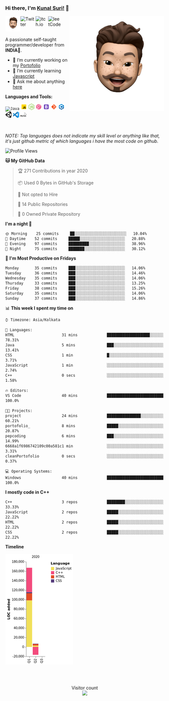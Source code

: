 <!--
**surikunal/surikunal** is a ✨ _special_ ✨ repository because its `README.md` (this file) appears on your GitHub profile.


Here are some ideas to get you started:

- 🔭 I’m currently working on ...
- 🌱 I’m currently learning ...
- 👯 I’m looking to collaborate on ...
- 🤔 I’m looking for help with ...
- 💬 Ask me about ...
- 📫 How to reach me: ...
- 😄 Pronouns: ...
- ⚡ Fun fact: ...
-->
### Hi there, I'm [Kunal Suri!](https://surikunal.github.io/portofolio_test_1/) 👋

<img align="right" width="300px" src="https://github.com/surikunal/surikunal/blob/master/ba602813-0d23-4a78-9f44-469d439282d8.webp">

<a href="https://surikunal.github.io/portofolio_test_1/">
  <img align="left" alt="website" width="48px" src="https://github.com/surikunal/surikunal/blob/master/ba602813-0d23-4a78-9f44-469d439282d8.webp" />
</a>
<a href="https://twitter.com/kunalSu43374790">
  <img align="left" alt="Twitter" width="48px" src="https://pngimg.com/uploads/twitter/twitter_PNG3.png" />
</a>
<a href="https://www.instagram.com/kunalsuri__/?hl=en">
  <img align="left" alt="itch.io" width="40px" src="https://pluspng.com/img-png/instagram-png-instagram-png-logo-1455.png" />
</a>
<a href="https://leetcode.com/surikunal28/">
  <img align="left" alt="leetCode" width="40px" src="https://encrypted-tbn0.gstatic.com/images?q=tbn%3AANd9GcR2KJ34dO3Vp7rp1UHEo4eO8VAFNoHKLI9mrw&usqp=CAU" />
</a>

<br />
<br />
<br />

<p> A passionate self-taught programmer/developer from <b>INDIA</b>💖. </p>

- 🔭 I’m currently working on my [Portofolio](https://surikunal.github.io/portofolio_test_1/)
- 🌱 I’m currently learning [Javascript](https://www.freecodecamp.org/learn/)
- 💬 Ask me about anything [here](https://github.com/surikunal/surikunal/issues)

**Languages and Tools:**

<code><img height="20" src="https://encrypted-tbn0.gstatic.com/images?q=tbn%3AANd9GcQuGQPhcXzjhpoYEY0EYU_UUNB0tBdC7A_Anw&usqp=CAU" title="Java"></code>
<code><img height="20" src="https://raw.githubusercontent.com/smrnjeet222/smrnjeet222/master/assets/javascript.png" title="Javascript"></code>
<code><img height="20" src="https://raw.githubusercontent.com/smrnjeet222/smrnjeet222/master/assets/nodejs.png" title="Nodejs"></code>
<code><img height="20" src="https://raw.githubusercontent.com/smrnjeet222/smrnjeet222/master/assets/sass.png" title="SASS"></code>
<code><img height="20" src="https://raw.githubusercontent.com/smrnjeet222/smrnjeet222/master/assets/bootstrap.png" title="Bootstrap"></code>
<code><img height="20" src="https://raw.githubusercontent.com/smrnjeet222/smrnjeet222/master/assets/git.png" title="Git"></code>
<code><img height="20" src="https://raw.githubusercontent.com/smrnjeet222/smrnjeet222/master/assets/cplusplus.png" title="C++"></code>
<code><img height="20" src="https://raw.githubusercontent.com/smrnjeet222/smrnjeet222/master/assets/unity.svg" title="UnityEngine"></code>
<code><img height="20" src="https://raw.githubusercontent.com/smrnjeet222/smrnjeet222/master/assets/vscode.png" title="VsCode"></code>
<code><img height="20" src="https://raw.githubusercontent.com/smrnjeet222/smrnjeet222/master/assets/mysql.svg" title="Databases"></code>

<br />

_NOTE: Top languages does not indicate my skill level or anything like that, it's just github metric of which languages i have the most code on github._

<!--<a href="https://gitstats.me/surikunal">Here is my full git stats history</a>-->
<a href="https://gitstats.me/surikunal">
<!--   <img align="center" src="https://github-readme-stats.vercel.app/api/top-langs/?username=surikunal&count_private=true&theme=default&title_color=11ab3a&hide=HLSL,html" />
</a> -->
<a href="https://gitstats.me/surikunal">
<!--   <img align="center" src="https://github-readme-stats.vercel.app/api?username=surikunal&show_icons=true&count_private=true&theme=default&title_color=11ab3a&line_height=26" alt="kunal's github stats" /> -->
</a>

<!--START_SECTION:waka-->
![Profile Views](http://img.shields.io/badge/Profile%20Views-105-blue)

**🐱 My GitHub Data** 

> 🏆 271 Contributions in year 2020
 > 
> 📦 Used 0 Bytes in GitHub's Storage 
 > 
> 🚫 Not opted to Hire
 > 
> 📜 14 Public Repositories 
 > 
> 🔑 0 Owned Private Repository 
 > 
**I'm a night 🦉** 

```text
🌞 Morning    25 commits     ██░░░░░░░░░░░░░░░░░░░░░░░   10.04% 
🌆 Daytime    52 commits     █████░░░░░░░░░░░░░░░░░░░░   20.88% 
🌃 Evening    97 commits     █████████░░░░░░░░░░░░░░░░   38.96% 
🌙 Night      75 commits     ███████░░░░░░░░░░░░░░░░░░   30.12%

```
📅 **I'm Most Productive on Fridays** 

```text
Monday       35 commits     ███░░░░░░░░░░░░░░░░░░░░░░   14.06% 
Tuesday      36 commits     ███░░░░░░░░░░░░░░░░░░░░░░   14.46% 
Wednesday    35 commits     ███░░░░░░░░░░░░░░░░░░░░░░   14.06% 
Thursday     33 commits     ███░░░░░░░░░░░░░░░░░░░░░░   13.25% 
Friday       38 commits     ███░░░░░░░░░░░░░░░░░░░░░░   15.26% 
Saturday     35 commits     ███░░░░░░░░░░░░░░░░░░░░░░   14.06% 
Sunday       37 commits     ███░░░░░░░░░░░░░░░░░░░░░░   14.86%

```


📊 **This week I spent my time on** 

```text
⌚︎ Timezone: Asia/Kolkata

💬 Languages: 
HTML                     31 mins             ███████████████████░░░░░░   78.31% 
Java                     5 mins              ███░░░░░░░░░░░░░░░░░░░░░░   13.41% 
CSS                      1 min               █░░░░░░░░░░░░░░░░░░░░░░░░   3.71% 
JavaScript               1 min               ░░░░░░░░░░░░░░░░░░░░░░░░░   2.74% 
C++                      0 secs              ░░░░░░░░░░░░░░░░░░░░░░░░░   1.58%

🔥 Editors: 
VS Code                  40 mins             █████████████████████████   100.0%

🐱‍💻 Projects: 
project                  24 mins             ███████████████░░░░░░░░░░   60.21% 
portofolio_              8 mins              █████░░░░░░░░░░░░░░░░░░░░   20.87% 
pepcoding                6 mins              ███░░░░░░░░░░░░░░░░░░░░░░   14.99% 
6668a1f6986742109c00a581c1 min               ░░░░░░░░░░░░░░░░░░░░░░░░░   3.31% 
cleanPortofolio          0 secs              ░░░░░░░░░░░░░░░░░░░░░░░░░   0.37%

💻 Operating Systems: 
Windows                  40 mins             █████████████████████████   100.0%

```

**I mostly code in C++** 

```text
C++                      3 repos             ████████░░░░░░░░░░░░░░░░░   33.33% 
JavaScript               2 repos             █████░░░░░░░░░░░░░░░░░░░░   22.22% 
HTML                     2 repos             █████░░░░░░░░░░░░░░░░░░░░   22.22% 
CSS                      2 repos             █████░░░░░░░░░░░░░░░░░░░░   22.22%

```


**Timeline**

![Chart not found](https://github.com/surikunal/surikunal/blob/master/charts/bar_graph.png) 


<!--END_SECTION:waka-->
<br />
<br />

<p align="center"> 
  Visitor count<br>
  <img src="https://profile-counter.glitch.me/surikunal/count.svg" />
</p>

